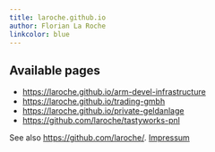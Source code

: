 ```yaml
---
title: laroche.github.io
author: Florian La Roche
linkcolor: blue
---
```



Available pages
---------------

- <https://laroche.github.io/arm-devel-infrastructure>
- <https://laroche.github.io/trading-gmbh>
- <https://laroche.github.io/private-geldanlage>
- <https://github.com/laroche/tastyworks-pnl>

See also <https://github.com/laroche/>. [Impressum](/impressum)

